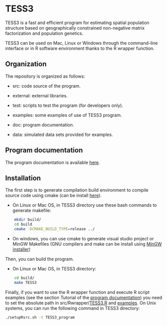 TESS3
=====
TESS3 is a fast and efficient program for estimating spatial population structure based on geographically constrained non-negative matrix factorization and population genetics.

TESS3 can be used on Mac, Linux or Windows through the command-line interface or in R software environment thanks to the R wrapper function. 

Organization
------------
The repository is organized as follows:

* src: code source of the program.

* external: external libraries.

* test: scripts to test the program (for developers only).

* examples: some examples of use of TESS3 program.

* doc: program documentation.

* data: simulated data sets provided for examples.

Program documentation
---------------------

The program documentation is available [here](https://github.com/cayek/TESS3/blob/master/doc/documentation.pdf).

Installation
------------

The first step is to generate compilation build environment to compile source code using cmake (can be install [here](<http://www.cmake.org/download/>)). 

* On Linux or Mac OS, in TESS3 directory use these bash commands to generate makefile: 

```bash
    mkdir build/
	cd build
	cmake -DCMAKE_BUILD_TYPE=release ../
```
	
* On windows, you can use cmake to generate visual studio project or MinGW Makefiles (GNU compilers and make can be install using [MinGW installer](<http://www.mingw.org/wiki/Getting_Started>))


Then, you can build the program.

* On Linux or Mac OS, in TESS3 directory: 

```bash
    cd build/
	make TESS3
```


Finally, if you want to use the R wrapper function and execute R script examples (see the section Tutorial of the [program documentation](https://github.com/cayek/TESS3/blob/master/doc/documentation.pdf)) you need to set the absolute path in src/Rwrapper/[TESS3.R](https://github.com/cayek/TESS3/blob/master/src/Rwrapper/TESS3.R) and [examples](https://github.com/cayek/TESS3/blob/master/examples). On Unix systems, you can run the following command in TESS3 directory:

```bash
./setupRsrc.sh -t TESS3_program
```

